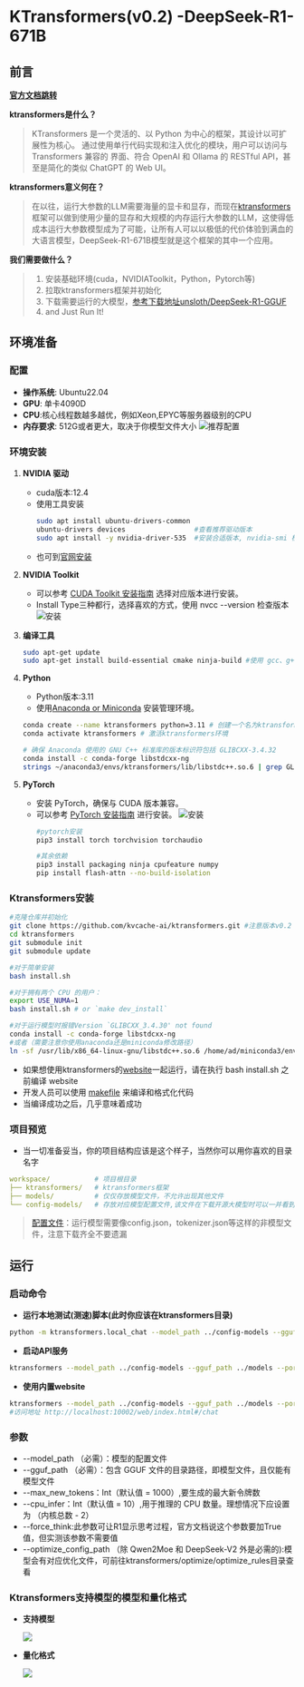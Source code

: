 # KTransformers(v0.2) -DeepSeek-R1-671B

## 前言
**[官方文档跳转](https://kvcache-ai.github.io/ktransformers/en/install.html)**

**ktransformers是什么？**
> KTransformers 是一个灵活的、以 Python 为中心的框架，其设计以可扩展性为核心。 通过使用单行代码实现和注入优化的模块，用户可以访问与 Transformers 兼容的 界面、符合 OpenAI 和 Ollama 的 RESTful API，甚至是简化的类似 ChatGPT 的 Web UI。

**ktransformers意义何在？**
> 在以往，运行大参数的LLM需要海量的显卡和显存，而现在[ktransformers](https://github.com/kvcache-ai/ktransformers)框架可以做到使用少量的显存和大规模的内存运行大参数的LLM，这使得低成本运行大参数模型成为了可能，让所有人可以以极低的代价体验到满血的大语言模型，DeepSeek-R1-671B模型就是这个框架的其中一个应用。

**我们需要做什么？**
> 1. 安装基础环境(cuda，NVIDIAToolkit，Python，Pytorch等)
> 2. 拉取ktransformers框架并初始化
> 3. 下载需要运行的大模型，[参考下载地址unsloth/DeepSeek-R1-GGUF](https://modelscope.cn/models/unsloth/DeepSeek-R1-GGUF/files)
> 4. and Just Run It!

## 环境准备

### 配置
- **操作系统**: Ubuntu22.04
- **GPU**: 单卡4090D
- **CPU**:核心线程数越多越优，例如Xeon,EPYC等服务器级别的CPU
- **内存要求**: 512G或者更大，取决于你模型文件大小
![推荐配置](./img//suggest.png)


### 环境安装
1. **NVIDIA 驱动**
   - cuda版本:12.4 
   - 使用工具安装
      ```bash
      sudo apt install ubuntu-drivers-common
      ubuntu-drivers devices                 #查看推荐驱动版本
      sudo apt install -y nvidia-driver-535  #安装合适版本, nvidia-smi 检查cuda版本
      ```
   - 也可到[官网安装](https://www.nvidia.cn/geforce/drivers/)

2. **NVIDIA Toolkit**
   - 可以参考 [CUDA Toolkit 安装指南](https://developer.nvidia.com/cuda-downloads) 选择对应版本进行安装。
   - Install Type三种都行，选择喜欢的方式，使用 nvcc --version 检查版本
    ![安装](./img/nvdiatoolkit.png)

3. **编译工具**
   ```bash
   sudo apt-get update
   sudo apt-get install build-essential cmake ninja-build #使用 gcc、g++ 和 cmake 的 Linux-x86_64
   ```
   
4. **Python**
   - Python版本:3.11
   - 使用[Anaconda or Miniconda](https://www.anaconda.com/download/success) 安装管理环境。
   ```bash
   conda create --name ktransformers python=3.11 # 创建一个名为ktransformers的环境
   conda activate ktransformers # 激活ktransformers环境

   # 确保 Anaconda 使用的 GNU C++ 标准库的版本标识符包括 GLIBCXX-3.4.32
   conda install -c conda-forge libstdcxx-ng
   strings ~/anaconda3/envs/ktransformers/lib/libstdc++.so.6 | grep GLIBCXX #验证安装
   ```
   
5. **PyTorch**
   - 安装 PyTorch，确保与 CUDA 版本兼容。
   - 可以参考 [PyTorch 安装指南](https://pytorch.org/get-started/locally/) 进行安装。
     ![安装](./img/pytorch.png)
      ```bash
      #pytorch安装
      pip3 install torch torchvision torchaudio 

      #其余依赖
      pip3 install packaging ninja cpufeature numpy
      pip install flash-attn --no-build-isolation
      ```

### Ktransformers安装
```bash
#克隆仓库并初始化
git clone https://github.com/kvcache-ai/ktransformers.git #注意版本v0.2
cd ktransformers
git submodule init
git submodule update

#对于简单安装
bash install.sh

#对于拥有两个 CPU 的用户：
export USE_NUMA=1
bash install.sh # or `make dev_install`

#对于运行模型时报错Version `GLIBCXX_3.4.30' not found
conda install -c conda-forge libstdcxx-ng
#或者（需要注意你使用anaconda还是miniconda修改路径）
ln -sf /usr/lib/x86_64-linux-gnu/libstdc++.so.6 /home/ad/miniconda3/envs/ktransformers/lib/libstdc++.so.6
```
- 如果想使用ktransformers的[website](https://kvcache-ai.github.io/ktransformers/en/api/server/website.html)一起运行，请在执行 bash install.sh 之前编译 website
- 开发人员可以使用 [makefile](https://kvcache-ai.github.io/ktransformers/en/makefile_usage.html) 来编译和格式化代码
- 当编译成功之后，几乎意味着成功

### 项目预览
- 当一切准备妥当，你的项目结构应该是这个样子，当然你可以用你喜欢的目录名字
```yaml
workspace/           # 项目根目录
├── ktransformers/   # ktransformers框架
├── models/          # 仅仅存放模型文件，不允许出现其他文件
└── config-models/   # 存放对应模型配置文件,该文件在下载开源大模型时可以一并看到，
```
>[配置文件](https://modelscope.cn/models/deepseek-ai/DeepSeek-R1/files)：运行模型需要像config.json，tokenizer.json等这样的非模型文件，注意下载齐全不要遗漏

## 运行

### 启动命令
- **运行本地测试(测速)脚本(此时你应该在ktransformers目录)**
```bash
python -m ktransformers.local_chat --model_path ../config-models --gguf_path ../models
```
- **启动API服务**
```bash
ktransformers --model_path ../config-models --gguf_path ../models --port 10002
```

- **使用内置website**
```bash
ktransformers --model_path ../config-models --gguf_path ../models --port 100022 --web True
#访问地址 http://localhost:10002/web/index.html#/chat
```
### 参数
- --model_path （必需）：模型的配置文件
- --gguf_path （必需）：包含 GGUF 文件的目录路径，即模型文件，且仅能有模型文件
- --max_new_tokens：Int（默认值 = 1000）,要生成的最大新令牌数
- --cpu_infer：Int（默认值 = 10）,用于推理的 CPU 数量。理想情况下应设置为 （内核总数 - 2）
- --force_think:此参数可让R1显示思考过程，官方文档说这个参数要加True值，但实测该参数不需要值
- --optimize_config_path （除 Qwen2Moe 和 DeepSeek-V2 外是必需的):模型会有对应优化文件，可前往ktransformers/optimize/optimize_rules目录查看

### Ktransformers支持模型的模型和量化格式
+ **支持模型**

   ![](./img/model.png)
+ **量化格式**

   ![](./img/q.png)
